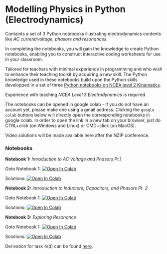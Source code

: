 # Modelling Physics in Python (Electrodynamics)
Containts a set of 3 Python notebooks illustrating electrodynamics contents like *AC current/voltage, phasors and resonances*.

In completing the notebooks, you will gain the knowledge to create Python notebooks, enabling you to construct interactive coding worksheets for use in your classroom.

Tailored for teachers with minimal experience in programming and who wish to enhance their teaching toolkit by acquiring a new skill.
The Python knowledge used in these notebooks build upon the Python skills developped in a set of three [Python notebooks on NCEA level 2 Kinematics](https://github.com/ElkePahl/NZIP2024_Python_Modelling_Physics/blob/main/README.md).

Experience with teaching *NCEA Level 3 Electrodynamics* is required.

The notebooks can be opened in google colab - if you do not have an account yet, please make one using a gmail address.
Clicking the ```google colab``` buttons below will directly open the corresponding notebooks in google colab.
In order to open the link in a new tab on your browser, just do CTRL+click (on Windows and Linux) or CMD+click (on MacOS).

Video solutions will be made available here after the NZIP conference.


### Notebooks

**Notebook 1:** *Introduction to AC Voltage and Phasors Pt.1*

Goto Notebook 1: [![Open In Colab](https://colab.research.google.com/assets/colab-badge.svg)](https://colab.research.google.com/github/ElkePahl/NZIPconf2025_PythonModelling/blob/main/Python_Notebook_No_1.ipynb)

Solutions: [![Open In Colab](https://colab.research.google.com/assets/colab-badge.svg)](https://colab.research.google.com/github/ElkePahl/NZIPconf2025_PythonModelling/blob/main/Python_Notebook_No_1_Solutions.ipynb)

**Notebook 2:** *Introduction to Inductors, Capacitors, and Phasors Pt. 2*

Goto Notebook 1: [![Open In Colab](https://colab.research.google.com/assets/colab-badge.svg)](https://colab.research.google.com/github/ElkePahl/NZIPconf2025_PythonModelling/blob/main/Python_Notebook_No_2.ipynb)

Solutions: [![Open In Colab](https://colab.research.google.com/assets/colab-badge.svg)](https://colab.research.google.com/github/ElkePahl/NZIPconf2025_PythonModelling/blob/main/Python_Notebook_No_2_Solutions.ipynb)

**Notebook 3:** *Exploring Resonance*

Goto Notebook 1: [![Open In Colab](https://colab.research.google.com/assets/colab-badge.svg)](https://colab.research.google.com/github/ElkePahl/NZIPconf2025_PythonModelling/blob/main/Python_Notebook_No_3.ipynb)

Solutions: [![Open In Colab](https://colab.research.google.com/assets/colab-badge.svg)](https://colab.research.google.com/github/ElkePahl/NZIPconf2025_PythonModelling/blob/main/Python_Notebook_No_3_Solutions.ipynb)

Derivation for task 4(d) can be found [here](https://github.com/ElkePahl/NZIPconf2025_PythonModelling/blob/main/Task4_d_derivation.jpg). 

